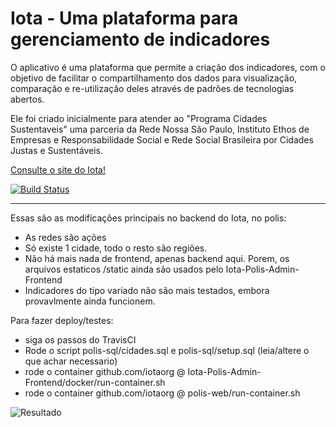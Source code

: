 # Iota - Uma plataforma para gerenciamento de indicadores

O aplicativo é uma plataforma que permite a criação dos indicadores, com o objetivo de facilitar o compartilhamento dos dados para visualização, comparação e re-utilização deles através de padrões de tecnologias abertos.

Ele foi criado inicialmente para atender ao "Programa Cidades Sustentaveis" uma parceria da Rede Nossa São Paulo,
Instituto Ethos de Empresas e Responsabilidade Social e Rede Social Brasileira por Cidades Justas e Sustentáveis.

[Consulte o site do Iota!](http://eokoe.github.io/Iota/)


[![Build Status](https://secure.travis-ci.org/iotaorg/Iota-Polis.png?branch=master)](https://travis-ci.org/iotaorg/Iota-Polis)

---

Essas são as modificações principais no backend do Iota, no polis:

* As redes são ações
* Só existe 1 cidade, todo o resto são regiões.
* Não há mais nada de frontend, apenas backend aqui. Porem, os arquivos estaticos /static ainda são usados pelo Iota-Polis-Admin-Frontend
* Indicadores do tipo variado não são mais testados, embora provavlmente ainda funcionem.

Para fazer deploy/testes:
* siga os passos do TravisCI
* Rode o script polis-sql/cidades.sql e polis-sql/setup.sql (leia/altere o que achar necessario)
* rode o container github.com/iotaorg @ Iota-Polis-Admin-Frontend/docker/run-container.sh
* rode o container github.com/iotaorg @ polis-web/run-container.sh


![Resultado](http://i.imgur.com/uchOwGA.jpg)



